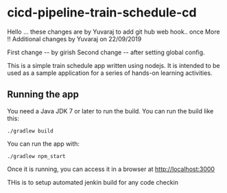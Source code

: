 # cicd-pipeline-train-schedule-cd
Hello ... these changes are by Yuvaraj to add git hub web hook.. once More !!
Additional changes by Yuvaraj on 22/09/2019

First change -- by girish
Second change --  after setting global config.

This is a simple train schedule app written using nodejs. It is intended to be used as a sample application for a series of hands-on learning activities.

## Running the app

You need a Java JDK 7 or later to run the build. You can run the build like this:

    ./gradlew build

You can run the app with:

    ./gradlew npm_start

Once it is running, you can access it in a browser at [http://localhost:3000](http://localhost:3000)

THis is to setup automated jenkin build for any code checkin 
